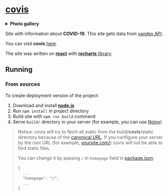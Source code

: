 # [covis](https://gaskeo.github.io/covis)

<details>
  <summary><b>Photo gallery</b></summary>

## [Cases page](https://gaskeo.github.io/covis/#/cases)

![main page screenshot](assets/main-page.png)

## [Search page](https://gaskeo.github.io/covis/#/search)

![search page screenshot](assets/search-page.png)

## [Map page](https://gaskeo.github.io/covis/#/casesMap)

![map page screenshot](assets/map-page.png)

</details>


Site with information about **COVID-19**. This site gets data
from [yandex API](https://web.archive.org/web/20220715023857/https://yandex.ru/covid19/stat).

You can visit **covis** [here](https://gaskeo.github.io/covis).


The site was written on [**react**](https://reactjs.org/) with [**recharts** library](https://recharts.org/).

## Running

### From sources

To create deployment version of the project:

1. Download and install [**node.js**](https://nodejs.org/en/download/)
2. Run `npm install` in project directory
3. Build site with `npm run build` command
4. Serve `build/` directory in your server (for example, you can use [Nginx](https://nginx.org/))

> Notice: covis will try to fetch all static from the build/**covis**/static directory because of
> the [canonical URL](https://gaskeo.github.io/covis). If you configure your server by the root URL (for
> example, [yoursite.com/]()) covis will not be able to find static files.
>
> You can change it by passing `/` in `homepage` field in [package.json](package.json):
> ```
> {
>   ...
>   "homepage": "/",
>   ...
> }
> ```